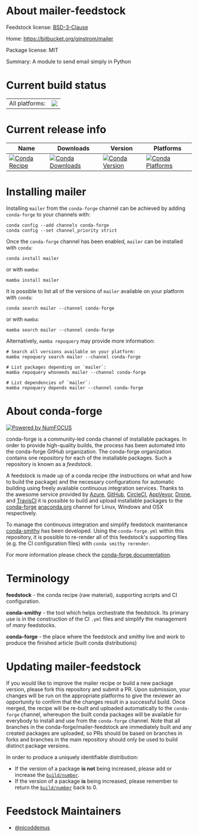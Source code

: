About mailer-feedstock
======================

Feedstock license: [BSD-3-Clause](https://github.com/conda-forge/mailer-feedstock/blob/main/LICENSE.txt)

Home: https://bitbucket.org/ginstrom/mailer

Package license: MIT

Summary: A module to send email simply in Python

Current build status
====================


<table><tr><td>All platforms:</td>
    <td>
      <a href="https://dev.azure.com/conda-forge/feedstock-builds/_build/latest?definitionId=614&branchName=main">
        <img src="https://dev.azure.com/conda-forge/feedstock-builds/_apis/build/status/mailer-feedstock?branchName=main">
      </a>
    </td>
  </tr>
</table>

Current release info
====================

| Name | Downloads | Version | Platforms |
| --- | --- | --- | --- |
| [![Conda Recipe](https://img.shields.io/badge/recipe-mailer-green.svg)](https://anaconda.org/conda-forge/mailer) | [![Conda Downloads](https://img.shields.io/conda/dn/conda-forge/mailer.svg)](https://anaconda.org/conda-forge/mailer) | [![Conda Version](https://img.shields.io/conda/vn/conda-forge/mailer.svg)](https://anaconda.org/conda-forge/mailer) | [![Conda Platforms](https://img.shields.io/conda/pn/conda-forge/mailer.svg)](https://anaconda.org/conda-forge/mailer) |

Installing mailer
=================

Installing `mailer` from the `conda-forge` channel can be achieved by adding `conda-forge` to your channels with:

```
conda config --add channels conda-forge
conda config --set channel_priority strict
```

Once the `conda-forge` channel has been enabled, `mailer` can be installed with `conda`:

```
conda install mailer
```

or with `mamba`:

```
mamba install mailer
```

It is possible to list all of the versions of `mailer` available on your platform with `conda`:

```
conda search mailer --channel conda-forge
```

or with `mamba`:

```
mamba search mailer --channel conda-forge
```

Alternatively, `mamba repoquery` may provide more information:

```
# Search all versions available on your platform:
mamba repoquery search mailer --channel conda-forge

# List packages depending on `mailer`:
mamba repoquery whoneeds mailer --channel conda-forge

# List dependencies of `mailer`:
mamba repoquery depends mailer --channel conda-forge
```


About conda-forge
=================

[![Powered by
NumFOCUS](https://img.shields.io/badge/powered%20by-NumFOCUS-orange.svg?style=flat&colorA=E1523D&colorB=007D8A)](https://numfocus.org)

conda-forge is a community-led conda channel of installable packages.
In order to provide high-quality builds, the process has been automated into the
conda-forge GitHub organization. The conda-forge organization contains one repository
for each of the installable packages. Such a repository is known as a *feedstock*.

A feedstock is made up of a conda recipe (the instructions on what and how to build
the package) and the necessary configurations for automatic building using freely
available continuous integration services. Thanks to the awesome service provided by
[Azure](https://azure.microsoft.com/en-us/services/devops/), [GitHub](https://github.com/),
[CircleCI](https://circleci.com/), [AppVeyor](https://www.appveyor.com/),
[Drone](https://cloud.drone.io/welcome), and [TravisCI](https://travis-ci.com/)
it is possible to build and upload installable packages to the
[conda-forge](https://anaconda.org/conda-forge) [anaconda.org](https://anaconda.org/)
channel for Linux, Windows and OSX respectively.

To manage the continuous integration and simplify feedstock maintenance
[conda-smithy](https://github.com/conda-forge/conda-smithy) has been developed.
Using the ``conda-forge.yml`` within this repository, it is possible to re-render all of
this feedstock's supporting files (e.g. the CI configuration files) with ``conda smithy rerender``.

For more information please check the [conda-forge documentation](https://conda-forge.org/docs/).

Terminology
===========

**feedstock** - the conda recipe (raw material), supporting scripts and CI configuration.

**conda-smithy** - the tool which helps orchestrate the feedstock.
                   Its primary use is in the construction of the CI ``.yml`` files
                   and simplify the management of *many* feedstocks.

**conda-forge** - the place where the feedstock and smithy live and work to
                  produce the finished article (built conda distributions)


Updating mailer-feedstock
=========================

If you would like to improve the mailer recipe or build a new
package version, please fork this repository and submit a PR. Upon submission,
your changes will be run on the appropriate platforms to give the reviewer an
opportunity to confirm that the changes result in a successful build. Once
merged, the recipe will be re-built and uploaded automatically to the
`conda-forge` channel, whereupon the built conda packages will be available for
everybody to install and use from the `conda-forge` channel.
Note that all branches in the conda-forge/mailer-feedstock are
immediately built and any created packages are uploaded, so PRs should be based
on branches in forks and branches in the main repository should only be used to
build distinct package versions.

In order to produce a uniquely identifiable distribution:
 * If the version of a package **is not** being increased, please add or increase
   the [``build/number``](https://docs.conda.io/projects/conda-build/en/latest/resources/define-metadata.html#build-number-and-string).
 * If the version of a package **is** being increased, please remember to return
   the [``build/number``](https://docs.conda.io/projects/conda-build/en/latest/resources/define-metadata.html#build-number-and-string)
   back to 0.

Feedstock Maintainers
=====================

* [@nicoddemus](https://github.com/nicoddemus/)

